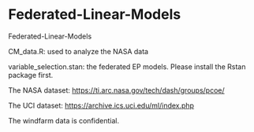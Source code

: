 # Federated-Linear-Models
Federated-Linear-Models

CM_data.R: used to analyze the NASA data

variable_selection.stan: the federated EP models. Please install the Rstan package first.

The NASA dataset: https://ti.arc.nasa.gov/tech/dash/groups/pcoe/

The UCI dataset: https://archive.ics.uci.edu/ml/index.php

The windfarm data is confidential. 
